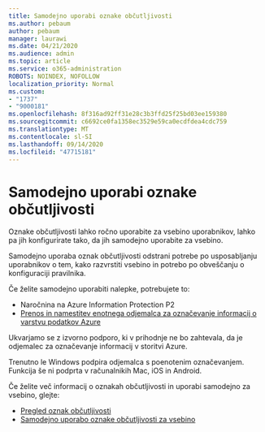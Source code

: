 ```yaml
---
title: Samodejno uporabi oznake občutljivosti
ms.author: pebaum
author: pebaum
manager: laurawi
ms.date: 04/21/2020
ms.audience: admin
ms.topic: article
ms.service: o365-administration
ROBOTS: NOINDEX, NOFOLLOW
localization_priority: Normal
ms.custom:
- "1737"
- "9000181"
ms.openlocfilehash: 8f316ad92ff31e28c3b3ffd25f25bd03ee159380
ms.sourcegitcommit: c6692ce0fa1358ec3529e59ca0ecdfdea4cdc759
ms.translationtype: MT
ms.contentlocale: sl-SI
ms.lasthandoff: 09/14/2020
ms.locfileid: "47715181"
---
```

# <a name="auto-apply-sensitivity-labels"></a>Samodejno uporabi oznake občutljivosti

Oznake občutljivosti lahko ročno uporabite za vsebino uporabnikov, lahko pa jih konfigurirate tako, da jih samodejno uporabite za vsebino.

Samodejno uporaba oznak občutljivosti odstrani potrebe po usposabljanju uporabnikov o tem, kako razvrstiti vsebino in potrebo po obveščanju o konfiguraciji pravilnika.

Če želite samodejno uporabiti nalepke, potrebujete to:

- Naročnina na Azure Information Protection P2
- [Prenos in namestitev enotnega odjemalca za označevanje informacij o varstvu podatkov Azure](https://docs.microsoft.com/azure/information-protection/rms-client/install-unifiedlabelingclient-app)

Ukvarjamo se z izvorno podporo, ki v prihodnje ne bo zahtevala, da je odjemalec za označevanje informacij v storitvi Azure.

Trenutno le Windows podpira odjemalca s poenotenim označevanjem.  Funkcija še ni podprta v računalnikih Mac, iOS in Android.

Če želite več informacij o oznakah občutljivosti in uporabi samodejno za vsebino, glejte:

- [Pregled oznak občutljivosti](https://docs.microsoft.com/microsoft-365/compliance/sensitivity-labels)
- [Samodejno uporabo oznake občutljivosti za vsebino](https://docs.microsoft.com/office365/securitycompliance/apply_sensitivity_label_automatically)
